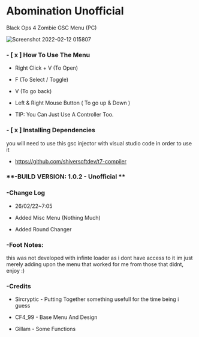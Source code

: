 # Abomination Unofficial
Black Ops 4 Zombie GSC Menu (PC)

![Screenshot 2022-02-12 015807](https://user-images.githubusercontent.com/48811414/153691939-998ab68a-407f-40f3-be58-242d5fba7afb.png)

### **- [ x ] How To Use The Menu**

- Right Click + V (To Open)
- F (To Select / Toggle)
- V (To go back)
- Left & Right Mouse Button ( To go up & Down )

- TIP: You Can Just Use A Controller Too.

### **- [ x ] Installing Dependencies**

you will need to use this gsc injector with visual studio code in order to use it
- https://github.com/shiversoftdev/t7-compiler

### **-BUILD VERSION: 1.0.2 - Unofficial **

### **-Change Log**
- 26/02/22~7:05

- Added Misc Menu (Nothing Much)
- Added Round Changer


### **-Foot Notes:**
this was not developed with infinte loader as i dont have access to it
im just merely adding upon the menu that worked for me from those that didnt,  enjoy :)

### **-Credits**

- Sircryptic - Putting Together something usefull for the time being i guess

- CF4_99 - Base Menu And Design

- Gillam - Some Functions
